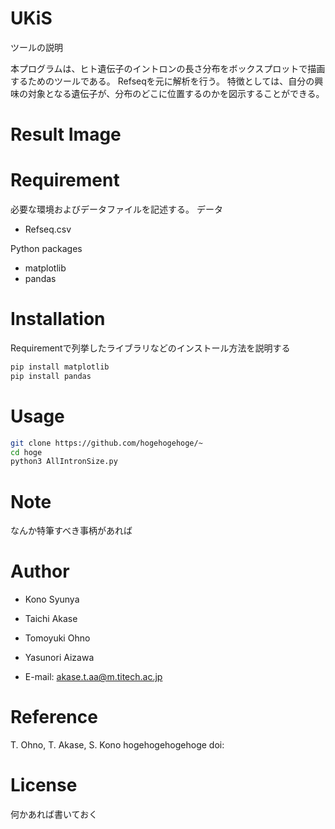 # UKiS 



ツールの説明

本プログラムは、ヒト遺伝子のイントロンの長さ分布をボックスプロットで描画するためのツールである。
Refseqを元に解析を行う。
特徴としては、自分の興味の対象となる遺伝子が、分布のどこに位置するのかを図示することができる。

# Result Image


# Requirement

必要な環境およびデータファイルを記述する。
データ
* Refseq.csv

Python packages
* matplotlib
* pandas

# Installation

Requirementで列挙したライブラリなどのインストール方法を説明する

```bash
pip install matplotlib
pip install pandas
```

# Usage


```bash
git clone https://github.com/hogehogehoge/~
cd hoge
python3 AllIntronSize.py
```

# Note
なんか特筆すべき事柄があれば

# Author
* Kono Syunya
* Taichi Akase
* Tomoyuki Ohno
* Yasunori Aizawa

* E-mail: 
akase.t.aa@m.titech.ac.jp

# Reference
T. Ohno, T. Akase, S. Kono hogehogehogehoge 
doi: 

# License
何かあれば書いておく
